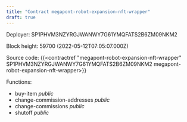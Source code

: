 ```yaml
---
title: "Contract megapont-robot-expansion-nft-wrapper"
draft: true
---
```

Deployer: SP1PHVM3NZYRGJWANWY7G61YMQFATS2B6ZM09NKM2


 



Block height: 59700 (2022-05-12T07:05:07.000Z)

Source code: {{<contractref "megapont-robot-expansion-nft-wrapper" SP1PHVM3NZYRGJWANWY7G61YMQFATS2B6ZM09NKM2 megapont-robot-expansion-nft-wrapper>}}

Functions:

* buy-item _public_
* change-commission-addresses _public_
* change-commissions _public_
* shutoff _public_
